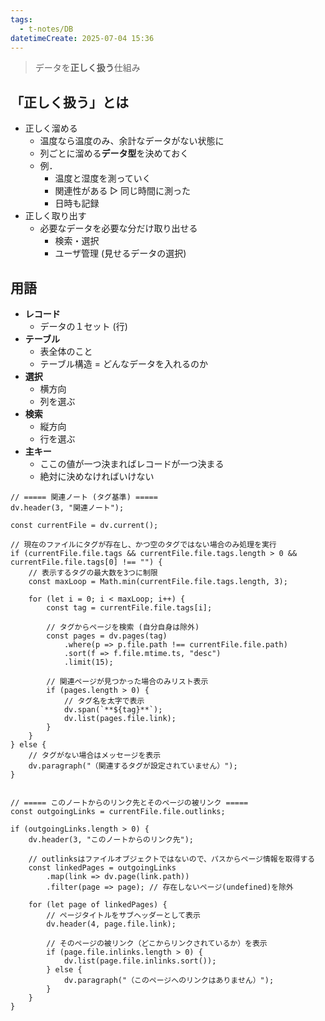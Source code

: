 ```yaml
---
tags:
  - t-notes/DB
datetimeCreate: 2025-07-04 15:36
---
```

> データを**正しく扱う**仕組み

## 「正しく扱う」とは

- 正しく溜める
	- 温度なら温度のみ、余計なデータがない状態に
	- 列ごとに溜める**データ型**を決めておく
	- 例．
		- 温度と湿度を測っていく
		- 関連性がある ▷ 同じ時間に測った
		- 日時も記録
- 正しく取り出す
	- 必要なデータを必要な分だけ取り出せる
		- 検索・選択
		- ユーザ管理 (見せるデータの選択)

## 用語

- **レコード**
	- データの１セット (行)
- **テーブル**
	- 表全体のこと
	- テーブル構造 = どんなデータを入れるのか
- **選択**
	- 横方向
	- 列を選ぶ
- **検索**
	- 縦方向
	- 行を選ぶ 
- **主キー**
	- ここの値が一つ決まればレコードが一つ決まる
	- 絶対に決めなければいけない




```dataviewjs
// ===== 関連ノート (タグ基準) =====
dv.header(3, "関連ノート");

const currentFile = dv.current();

// 現在のファイルにタグが存在し、かつ空のタグではない場合のみ処理を実行
if (currentFile.file.tags && currentFile.file.tags.length > 0 && currentFile.file.tags[0] !== "") {
    // 表示するタグの最大数を3つに制限
    const maxLoop = Math.min(currentFile.file.tags.length, 3);

    for (let i = 0; i < maxLoop; i++) {
        const tag = currentFile.file.tags[i];
        
        // タグからページを検索 (自分自身は除外)
        const pages = dv.pages(tag)
            .where(p => p.file.path !== currentFile.file.path) 
            .sort(f => f.file.mtime.ts, "desc")
            .limit(15);
        
        // 関連ページが見つかった場合のみリスト表示
        if (pages.length > 0) {
            // タグ名を太字で表示
            dv.span(`**${tag}**`); 
            dv.list(pages.file.link);
        }
    }
} else {
    // タグがない場合はメッセージを表示
    dv.paragraph("（関連するタグが設定されていません）");
}


// ===== このノートからのリンク先とそのページの被リンク =====
const outgoingLinks = currentFile.file.outlinks;

if (outgoingLinks.length > 0) {
    dv.header(3, "このノートからのリンク先");
    
    // outlinksはファイルオブジェクトではないので、パスからページ情報を取得する
    const linkedPages = outgoingLinks
        .map(link => dv.page(link.path))
        .filter(page => page); // 存在しないページ(undefined)を除外

    for (let page of linkedPages) {
        // ページタイトルをサブヘッダーとして表示
        dv.header(4, page.file.link);
        
        // そのページの被リンク（どこからリンクされているか）を表示
        if (page.file.inlinks.length > 0) {
            dv.list(page.file.inlinks.sort());
        } else {
            dv.paragraph("（このページへのリンクはありません）");
        }
    }
}
```